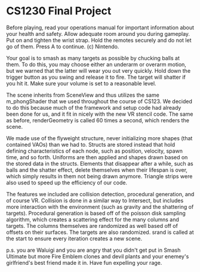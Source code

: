# CS1230 Final Project
Before playing, read your operations manual for important information about your health and safety. Allow adequate room around you during gameplay. Put on and tighten the wrist strap. Hold the remotes securely and do not let go of them. Press A to continue. (c) Nintendo.

Your goal is to smash as many targets as possible by chucking balls at them. To do this, you may choose either an underarm or overarm motion, but we warned that the latter will wear you out very quickly. Hold down the trigger button as you swing and release it to fire. The target will shatter if you hit it. Make sure your volume is set to a reasonable level.

The scene inherits from SceneView and thus utilizes the same m_phongShader that we used throughout the course of CS123. We decided to do this because much of the framework and setup code had already been done for us, and it fit in nicely with the new VR stencil code. The same as before, renderGeometry is called 60 times a second, which renders the scene.

We made use of the flyweight structure, never initializing more shapes (that contained VAOs) than we had to. Structs are stored instead that hold defining characteristics of each node, such as position, velocity, spawn time, and so forth. Uniforms are then applied and shapes drawn based on the stored data in the structs. Elements that disappear after a while, such as balls and the shatter effect, delete themselves when their lifespan is over, which simply results in them not being drawn anymore. Triangle strips were also used to speed up the efficiency of our code.

The features we included are collision detection, procedural generation, and of course VR. Collision is done in a similar way to Intersect, but includes more interaction with the environment (such as gravity and the shattering of targets). Procedural generation is based off of the poisson disk sampling algorithm, which creates a scattering effect for the many columns and targets. The columns themselves are randomized as well based off of offsets on their surfaces. The targets are also randomized. srand is called at the start to ensure every iteration creates a new scene.

p.s. you are Waluigi and you are angry that you didn't get put in Smash Ultimate but more Fire Emblem clones and devil plants and your enemey's girlfriend's best friend made it in. Have fun expelling your rage.
